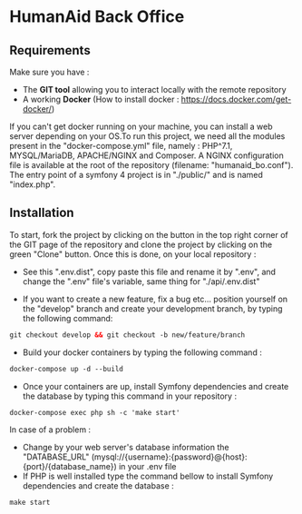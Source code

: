 # HumanAid Back Office

## Requirements

Make sure you have :
- The **GIT tool** allowing you to interact locally with the remote repository
- A working **Docker** (How to install docker : https://docs.docker.com/get-docker/)

If you can't get docker running on your machine, you can install a web server depending on your OS.To run this project, we need all the modules present in the "docker-compose.yml" file, namely : PHP^7.1, MYSQL/MariaDB, APACHE/NGINX and Composer. A NGINX configuration file is available at the root of the repository (filename: "humanaid_bo.conf"). The entry point of a symfony 4 project is in "./public/" and is named "index.php".

 

## Installation

To start, fork the project by clicking on the button in the top right corner of the GIT page of the repository and clone the project by clicking on the green "Clone" button. 
Once this is done, on your local repository :

- See this ".env.dist", copy paste this file and rename it by ".env", and change the ".env" file's variable, same thing for "./api/.env.dist"

- If you want to create a new feature, fix a bug etc... position yourself on the "develop" branch and create your development branch, by typing the following command:

```xml
git checkout develop && git checkout -b new/feature/branch
```

- Build your docker containers by typing the following command :

```xml
docker-compose up -d --build
```

- Once your containers are up, install Symfony dependencies and create the database by typing this command in your repository :

```xml
docker-compose exec php sh -c 'make start'
```

In case of a problem : 

- Change by your web server's database information the "DATABASE_URL" (mysql://{username}:{password}@{host}:{port}/{database_name}) in your .env file
- If PHP is well installed type the command bellow to install Symfony dependencies and create the database :

```xml
make start
```

